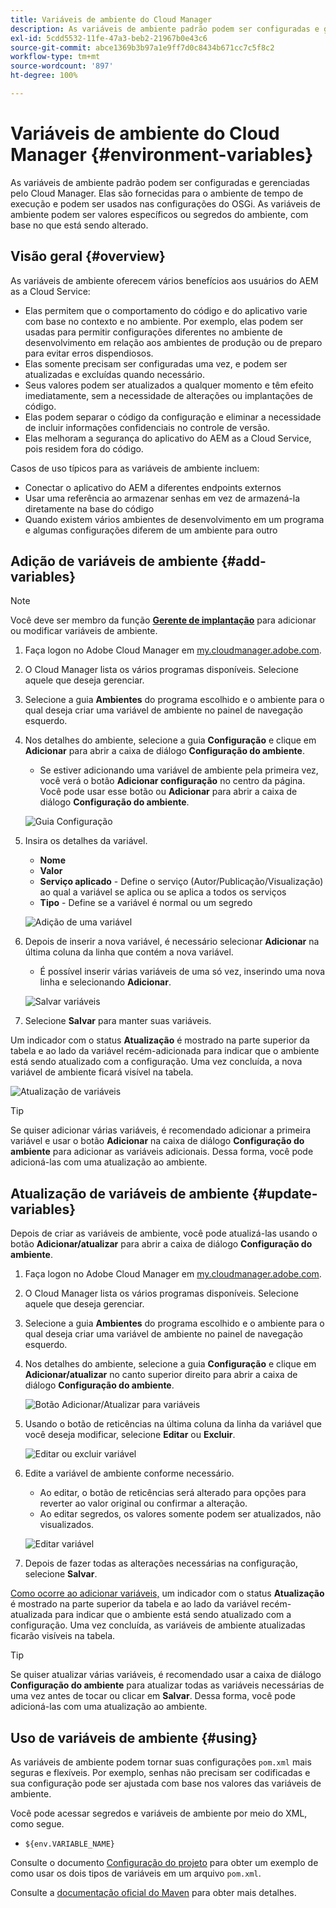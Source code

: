 ```yaml
---
title: Variáveis de ambiente do Cloud Manager
description: As variáveis de ambiente padrão podem ser configuradas e gerenciadas por meio do Cloud Manager e fornecidas para o ambiente de tempo de execução, a ser usado na configuração do OSGi.
exl-id: 5cdd5532-11fe-47a3-beb2-21967b0e43c6
source-git-commit: abce1369b3b97a1e9ff7d0c8434b671cc7c5f8c2
workflow-type: tm+mt
source-wordcount: '897'
ht-degree: 100%

---
```



# Variáveis de ambiente do Cloud Manager {#environment-variables}

As variáveis de ambiente padrão podem ser configuradas e gerenciadas pelo Cloud Manager. Elas são fornecidas para o ambiente de tempo de execução e podem ser usados nas configurações do OSGi. As variáveis de ambiente podem ser valores específicos ou segredos do ambiente, com base no que está sendo alterado.

## Visão geral {#overview}

As variáveis de ambiente oferecem vários benefícios aos usuários do AEM as a Cloud Service:

* Elas permitem que o comportamento do código e do aplicativo varie com base no contexto e no ambiente. Por exemplo, elas podem ser usadas para permitir configurações diferentes no ambiente de desenvolvimento em relação aos ambientes de produção ou de preparo para evitar erros dispendiosos.
* Elas somente precisam ser configuradas uma vez, e podem ser atualizadas e excluídas quando necessário.
* Seus valores podem ser atualizados a qualquer momento e têm efeito imediatamente, sem a necessidade de alterações ou implantações de código.
* Elas podem separar o código da configuração e eliminar a necessidade de incluir informações confidenciais no controle de versão.
* Elas melhoram a segurança do aplicativo do AEM as a Cloud Service, pois residem fora do código.

Casos de uso típicos para as variáveis de ambiente incluem:

* Conectar o aplicativo do AEM a diferentes endpoints externos
* Usar uma referência ao armazenar senhas em vez de armazená-la diretamente na base do código
* Quando existem vários ambientes de desenvolvimento em um programa e algumas configurações diferem de um ambiente para outro

## Adição de variáveis de ambiente {#add-variables}

>[!NOTE]
>
>Você deve ser membro da função [**Gerente de implantação**](/help/onboarding/cloud-manager-introduction.md#role-based-premissions) para adicionar ou modificar variáveis de ambiente.

1. Faça logon no Adobe Cloud Manager em [my.cloudmanager.adobe.com](https://my.cloudmanager.adobe.com/).
1. O Cloud Manager lista os vários programas disponíveis. Selecione aquele que deseja gerenciar.
1. Selecione a guia **Ambientes** do programa escolhido e o ambiente para o qual deseja criar uma variável de ambiente no painel de navegação esquerdo.
1. Nos detalhes do ambiente, selecione a guia **Configuração** e clique em **Adicionar** para abrir a caixa de diálogo **Configuração do ambiente**.
   * Se estiver adicionando uma variável de ambiente pela primeira vez, você verá o botão **Adicionar configuração** no centro da página. Você pode usar esse botão ou **Adicionar** para abrir a caixa de diálogo **Configuração do ambiente**.

   ![Guia Configuração](assets/configuration-tab.png)

1. Insira os detalhes da variável.
   * **Nome**
   * **Valor**
   * **Serviço aplicado** - Define o serviço (Autor/Publicação/Visualização) ao qual a variável se aplica ou se aplica a todos os serviços
   * **Tipo** - Define se a variável é normal ou um segredo

   ![Adição de uma variável](assets/add-variable.png)

1. Depois de inserir a nova variável, é necessário selecionar **Adicionar** na última coluna da linha que contém a nova variável.
   * É possível inserir várias variáveis de uma só vez, inserindo uma nova linha e selecionando **Adicionar**.

   ![Salvar variáveis](assets/save-variables.png)

1. Selecione **Salvar** para manter suas variáveis.

Um indicador com o status **Atualização** é mostrado na parte superior da tabela e ao lado da variável recém-adicionada para indicar que o ambiente está sendo atualizado com a configuração. Uma vez concluída, a nova variável de ambiente ficará visível na tabela.

![Atualização de variáveis](assets/updating-variables.png)

>[!TIP]
>
>Se quiser adicionar várias variáveis, é recomendado adicionar a primeira variável e usar o botão **Adicionar** na caixa de diálogo **Configuração do ambiente** para adicionar as variáveis adicionais. Dessa forma, você pode adicioná-las com uma atualização ao ambiente.

## Atualização de variáveis de ambiente {#update-variables}

Depois de criar as variáveis de ambiente, você pode atualizá-las usando o botão **Adicionar/atualizar** para abrir a caixa de diálogo **Configuração do ambiente**.

1. Faça logon no Adobe Cloud Manager em [my.cloudmanager.adobe.com](https://my.cloudmanager.adobe.com/).
1. O Cloud Manager lista os vários programas disponíveis. Selecione aquele que deseja gerenciar.
1. Selecione a guia **Ambientes** do programa escolhido e o ambiente para o qual deseja criar uma variável de ambiente no painel de navegação esquerdo.
1. Nos detalhes do ambiente, selecione a guia **Configuração** e clique em **Adicionar/atualizar** no canto superior direito para abrir a caixa de diálogo **Configuração do ambiente**.

   ![Botão Adicionar/Atualizar para variáveis](assets/add-update-variables.png)

1. Usando o botão de reticências na última coluna da linha da variável que você deseja modificar, selecione **Editar** ou **Excluir**.

   ![Editar ou excluir variável](assets/edit-delete-variable.png)

1. Edite a variável de ambiente conforme necessário.
   * Ao editar, o botão de reticências será alterado para opções para reverter ao valor original ou confirmar a alteração.
   * Ao editar segredos, os valores somente podem ser atualizados, não visualizados.

   ![Editar variável](assets/edit-variable.png)

1. Depois de fazer todas as alterações necessárias na configuração, selecione **Salvar**.

[Como ocorre ao adicionar variáveis,](#add-variables) um indicador com o status **Atualização** é mostrado na parte superior da tabela e ao lado da variável recém-atualizada para indicar que o ambiente está sendo atualizado com a configuração. Uma vez concluída, as variáveis de ambiente atualizadas ficarão visíveis na tabela.

>[!TIP]
>
>Se quiser atualizar várias variáveis, é recomendado usar a caixa de diálogo **Configuração do ambiente** para atualizar todas as variáveis necessárias de uma vez antes de tocar ou clicar em **Salvar**. Dessa forma, você pode adicioná-las com uma atualização ao ambiente.

## Uso de variáveis de ambiente {#using}

As variáveis de ambiente podem tornar suas configurações `pom.xml` mais seguras e flexíveis. Por exemplo, senhas não precisam ser codificadas e sua configuração pode ser ajustada com base nos valores das variáveis de ambiente.

Você pode acessar segredos e variáveis de ambiente por meio do XML, como segue.

* `${env.VARIABLE_NAME}`

Consulte o documento [Configuração do projeto](/help/implementing/cloud-manager/getting-access-to-aem-in-cloud/setting-up-project.md#password-protected-maven-repository-support-password-protected-maven-repositories) para obter um exemplo de como usar os dois tipos de variáveis em um arquivo `pom.xml`.

Consulte a [documentação oficial do Maven](https://maven.apache.org/settings.html#quick-overview) para obter mais detalhes.
